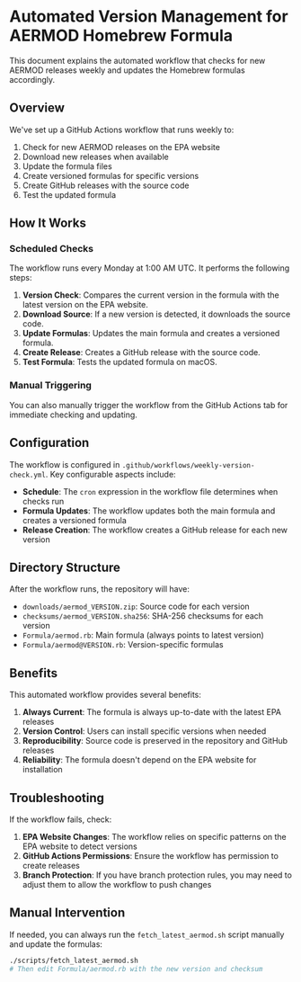 # Automated Version Management for AERMOD Homebrew Formula

This document explains the automated workflow that checks for new AERMOD releases weekly and updates the Homebrew formulas accordingly.

## Overview

We've set up a GitHub Actions workflow that runs weekly to:

1. Check for new AERMOD releases on the EPA website
2. Download new releases when available
3. Update the formula files
4. Create versioned formulas for specific versions
5. Create GitHub releases with the source code
6. Test the updated formula

## How It Works

### Scheduled Checks

The workflow runs every Monday at 1:00 AM UTC. It performs the following steps:

1. **Version Check**: Compares the current version in the formula with the latest version on the EPA website.
2. **Download Source**: If a new version is detected, it downloads the source code.
3. **Update Formulas**: Updates the main formula and creates a versioned formula.
4. **Create Release**: Creates a GitHub release with the source code.
5. **Test Formula**: Tests the updated formula on macOS.

### Manual Triggering

You can also manually trigger the workflow from the GitHub Actions tab for immediate checking and updating.

## Configuration

The workflow is configured in `.github/workflows/weekly-version-check.yml`. Key configurable aspects include:

- **Schedule**: The `cron` expression in the workflow file determines when checks run
- **Formula Updates**: The workflow updates both the main formula and creates a versioned formula
- **Release Creation**: The workflow creates a GitHub release for each new version

## Directory Structure

After the workflow runs, the repository will have:

- `downloads/aermod_VERSION.zip`: Source code for each version
- `checksums/aermod_VERSION.sha256`: SHA-256 checksums for each version
- `Formula/aermod.rb`: Main formula (always points to latest version)
- `Formula/aermod@VERSION.rb`: Version-specific formulas

## Benefits

This automated workflow provides several benefits:

1. **Always Current**: The formula is always up-to-date with the latest EPA releases
2. **Version Control**: Users can install specific versions when needed
3. **Reproducibility**: Source code is preserved in the repository and GitHub releases
4. **Reliability**: The formula doesn't depend on the EPA website for installation

## Troubleshooting

If the workflow fails, check:

1. **EPA Website Changes**: The workflow relies on specific patterns on the EPA website to detect versions
2. **GitHub Actions Permissions**: Ensure the workflow has permission to create releases
3. **Branch Protection**: If you have branch protection rules, you may need to adjust them to allow the workflow to push changes

## Manual Intervention

If needed, you can always run the `fetch_latest_aermod.sh` script manually and update the formulas:

```bash
./scripts/fetch_latest_aermod.sh
# Then edit Formula/aermod.rb with the new version and checksum
```
